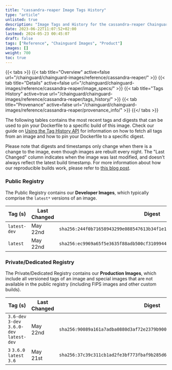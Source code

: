 ```yaml
---
title: "cassandra-reaper Image Tags History"
type: "article"
unlisted: true
description: "Image Tags and History for the cassandra-reaper Chainguard Image"
date: 2023-06-22T11:07:52+02:00
lastmod: 2024-05-23 00:45:07
draft: false
tags: ["Reference", "Chainguard Images", "Product"]
images: []
weight: 700
toc: true
---
```


{{< tabs >}}
{{< tab title="Overview" active=false url="/chainguard/chainguard-images/reference/cassandra-reaper/" >}}
{{< tab title="Details" active=false url="/chainguard/chainguard-images/reference/cassandra-reaper/image_specs/" >}}
{{< tab title="Tags History" active=true url="/chainguard/chainguard-images/reference/cassandra-reaper/tags_history/" >}}
{{< tab title="Provenance" active=false url="/chainguard/chainguard-images/reference/cassandra-reaper/provenance_info/" >}}
{{</ tabs >}}

The following tables contains the most recent tags and digests that can be used to pin your Dockerfile to a specific build of this image. Check our guide on [Using the Tag History API](/chainguard/chainguard-images/using-the-tag-history-api/) for information on how to fetch all tags from an image and how to pin your Dockerfile to a specific digest.

Please note that digests and timestamps only change when there is a change to the image, even though images are rebuilt every night. The "Last Changed" column indicates when the image was last modified, and doesn't always reflect the latest build timestamp. For more information about how our reproducible builds work, please refer to [this blog post](https://www.chainguard.dev/unchained/reproducing-chainguards-reproducible-image-builds).

### Public Registry
The Public Registry contains our **Developer Images**, which typically comprise the `latest*` versions of an image.

| Tag (s)       | Last Changed | Digest                                                                    |
|---------------|--------------|---------------------------------------------------------------------------|
|  `latest-dev` | May 22nd     | `sha256:244f0b71658943299e088547613b34f1e184c58a294b6c3bd8453591d4357174` |
|  `latest`     | May 22nd     | `sha256:ec9969a65f5e3635f88adb500cf3109944267e440667ecfd0e00c82fc8a7bdfb` |


### Private/Dedicated Registry
The Private/Dedicated Registry contains our **Production Images**, which include all versioned tags of an image and special images that are not available in the public registry (including FIPS images and other custom builds).

| Tag (s)                                     | Last Changed | Digest                                                                    |
|---------------------------------------------|--------------|---------------------------------------------------------------------------|
|  `3.6-dev` `3-dev` `3.6.0-dev` `latest-dev` | May 22nd     | `sha256:90089a161a7adba0880d3af72e2379b9007ec9d63a90e2731219defd51b8050a` |
|  `3` `3.6.0` `latest` `3.6`                 | May 21st     | `sha256:37c39c311cb1ad2fe3bf773fbaf9b285d675aa581cf23e499ff26b7416afc2eb` |


